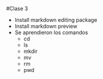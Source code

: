 #Clase 3

- Install markdown editing package
- Install markdown preview
- Se aprendieron los comandos
	+ cd
	+ ls
	+ mkdir
	+ mv
	+ rm
	+ pwd